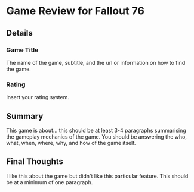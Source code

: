 # Game Review for Fallout 76

## Details

### Game Title
The name of the game, subtitle, and the url or information on how to find the game.

### Rating
Insert your rating system.

## Summary
This game is about... this should be at least 3-4 paragraphs summarising the gameplay mechanics of the game. You should be answering the who, what, when, where, why, and how of the game itself.

## Final Thoughts
I like this about the game but didn't like this particular feature. This should be at a minimum of one paragraph.
